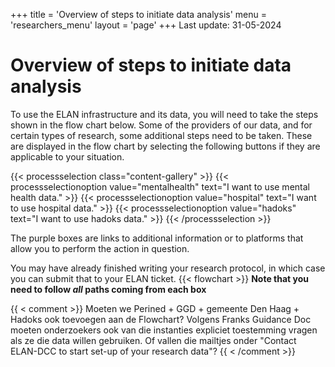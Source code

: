 +++
title = 'Overview of steps to initiate data analysis'
menu = 'researchers_menu'
layout = 'page'
+++
Last update: 31-05-2024

# Overview of steps to initiate data analysis
To use the ELAN infrastructure and its data, you will need to take the steps shown in the flow chart below.
Some of the providers of our data, and for certain types of research, some additional steps need to be taken. These are displayed in the flow chart by selecting the following buttons if they are applicable to your situation.

{{< processselection class="content-gallery" >}}
    {{< processselectionoption value="mentalhealth" text="I want to use mental health data." >}}
    {{< processselectionoption value="hospital" text="I want to use hospital data." >}}
    {{< processselectionoption value="hadoks" text="I want to use hadoks data." >}}
{{< /processselection >}}

The purple boxes are links to additional information or to platforms that allow you to perform the action in question.

You may have already finished writing your research protocol, in which case you can submit that to your ELAN ticket.
{{< flowchart >}}
**Note that you need to follow *all* paths coming from each box**

{{ < comment >}}
Moeten we Perined + GGD + gemeente Den Haag + Hadoks ook toevoegen aan de Flowchart? Volgens Franks Guidance Doc moeten onderzoekers ook van die instanties expliciet toestemming vragen als ze die data willen gebruiken. Of vallen die mailtjes onder "Contact ELAN-DCC to start set-up of your research data"?
{{ < /comment >}}